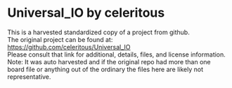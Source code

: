 
# Universal_IO by celeritous  
This is a harvested standardized copy of a project from github.  
The original project can be found at:  
https://github.com/celeritous/Universal_IO  
Please consult that link for additional, details, files, and license information.  
Note: It was auto harvested and if the original repo had more than one board file or anything out of the ordinary the files here are likely not representative.  
    